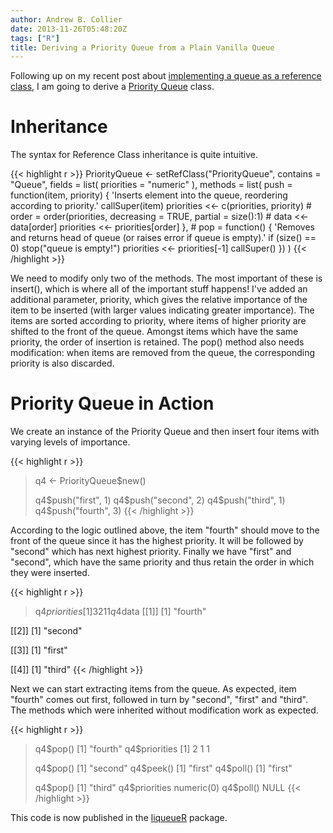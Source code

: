 ```yaml
---
author: Andrew B. Collier
date: 2013-11-26T05:48:20Z
tags: ["R"]
title: Deriving a Priority Queue from a Plain Vanilla Queue
---
```


Following up on my recent post about [implementing a queue as a reference class](http://www.exegetic.biz/blog/2013/11/implementing-a-queue-as-a-reference-class/), I am going to derive a [Priority Queue](https://en.wikipedia.org/wiki/Priority_queue) class.

<!--more-->

# Inheritance

The syntax for Reference Class inheritance is quite intuitive.

{{< highlight r >}}
PriorityQueue <- setRefClass("PriorityQueue",
                             contains = "Queue",
                             fields = list(
                               priorities = "numeric"
                             ),
                             methods = list(
                               push = function(item, priority) {
                                 'Inserts element into the queue, reordering according to priority.'
                                 callSuper(item)
                                 priorities <<- c(priorities, priority)
                                 #
                                 order = order(priorities, decreasing = TRUE, partial = size():1)
                                 #
                                 data <<- data[order]
                                 priorities <<- priorities[order]
                               },
                               #
                               pop = function() {
                                 'Removes and returns head of queue (or raises error if queue is empty).'
                                 if (size() == 0) stop("queue is empty!")
                                 priorities <<- priorities[-1]
                                 callSuper()
                               })
)
{{< /highlight >}}

We need to modify only two of the methods. The most important of these is insert(), which is where all of the important stuff happens! I've added an additional parameter, priority, which gives the relative importance of the item to be inserted (with larger values indicating greater importance). The items are sorted according to priority, where items of higher priority are shifted to the front of the queue. Amongst items which have the same priority, the order of insertion is retained. The pop() method also needs modification: when items are removed from the queue, the corresponding priority is also discarded.

# Priority Queue in Action

We create an instance of the Priority Queue and then insert four items with varying levels of importance.

{{< highlight r >}}
> q4 <- PriorityQueue$new()
>
> q4$push("first", 1)
> q4$push("second", 2)
> q4$push("third", 1)
> q4$push("fourth", 3)
{{< /highlight >}}

According to the logic outlined above, the item "fourth" should move to the front of the queue since it has the highest priority. It will be followed by "second" which has next highest priority. Finally we have "first" and "second", which have the same priority and thus retain the order in which they were inserted.

{{< highlight r >}}
> q4$priorities
[1] 3 2 1 1
> q4$data
[[1]]
[1] "fourth"

[[2]]
[1] "second"

[[3]]
[1] "first"

[[4]]
[1] "third"
{{< /highlight >}}

Next we can start extracting items from the queue. As expected, item "fourth" comes out first, followed in turn by "second", "first" and "third". The methods which were inherited without modification work as expected.

{{< highlight r >}}
> q4$pop()
[1] "fourth"
> q4$priorities
[1] 2 1 1
> 
> q4$pop()
[1] "second"
> q4$peek()
[1] "first"
> q4$poll()
[1] "first"
> 
> q4$pop()
[1] "third"
> q4$priorities
numeric(0)
> q4$poll()
NULL
{{< /highlight >}}

This code is now published in the [liqueueR](https://github.com/DataWookie/liqueueR) package.
